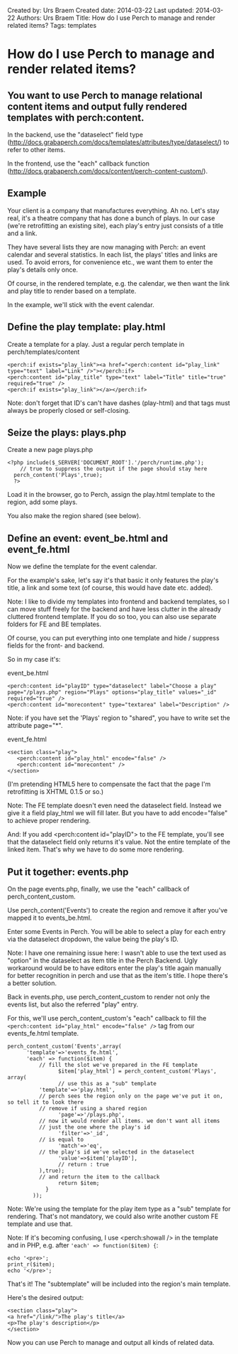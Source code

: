 Created by: Urs Braem
Created date: 2014-03-22
Last updated: 2014-03-22
Authors: Urs Braem
Title: How do I use Perch to manage and render related items?
Tags: templates

# How do I use Perch to manage and render related items?

## You want to use Perch to manage relational content items and output fully rendered templates with perch:content.

In the backend, use the "dataselect" field type (http://docs.grabaperch.com/docs/templates/attributes/type/dataselect/) to refer to other items.

In the frontend, use the "each" callback function (http://docs.grabaperch.com/docs/content/perch-content-custom/).

## Example

Your client is a company that manufactures everything. Ah no. Let's stay real, it's a theatre company that has done a bunch of plays. In our case (we're retrofitting an existing site), each play's entry just consists of a title and a link.

They have several lists they are now managing with Perch: an event calendar and several statistics. In each list, the plays' titles and links are used. To avoid errors, for convenience etc., we want them to enter the play's details only once.

Of course, in the rendered template, e.g. the calendar, we then want the link and play title to render based on a template.

In the example, we'll stick with the event calendar.

## Define the play template: play.html

Create a template for a play. Just a regular perch template in perch/templates/content

```
<perch:if exists="play_link"><a href="<perch:content id="play_link" type="text" label="Link" />"></perch:if>
<perch:content id="play_title" type="text" label="Title" title="true" required="true" />
<perch:if exists="play_link"></a></perch:if>
```

Note: don't forget that ID's can't have dashes (play-html) and that tags must always be properly closed or self-closing.


## Seize the plays: plays.php

Create a new page plays.php

```
<?php include($_SERVER['DOCUMENT_ROOT'].'/perch/runtime.php');
	// true to suppress the output if the page should stay here
  perch_content('Plays',true); 
  ?>
```

Load it in the browser, go to Perch, assign the play.html template to the region, add some plays.

You also make the region shared (see below).

## Define an event: event_be.html and event_fe.html

Now we define the template for the event calendar. 

For the example's sake, let's say it's that basic it only features the play's title, a link and some text (of course, this would have date etc. added).

Note: I like to divide my templates into frontend and backend templates, so I can move stuff freely for the backend and have less clutter in the already cluttered frontend template. If you do so too, you can also use separate folders for FE and BE templates.

Of course, you can put everything into one template and hide / suppress fields for the front- and backend.

So in my case it's:

event_be.html
```
<perch:content id="playID" type="dataselect" label="Choose a play" page="/plays.php" region="Plays" options="play_title" values="_id" required="true" />
<perch:content id="morecontent" type="textarea" label="Description" />
```

Note: if you have set the 'Plays' region to "shared", you have to write set the attribute page="*".

event_fe.html
```
<section class="play">
   <perch:content id="play_html" encode="false" />
   <perch:content id="morecontent" />
</section>
```

(I'm pretending HTML5 here to compensate the fact that the page I'm retrofitting is XHTML 0.1.5 or so.)

Note: The FE template doesn't even need the dataselect field. Instead we give it a field play_html we will fill later. But you have to add encode="false" to achieve proper rendering.

And: If you add <perch:content id="playID"> to the FE template, you'll see that the dataselect field only returns it's value. Not the entire template of the linked item. That's why we have to do some more rendering.

## Put it together: events.php

On the page events.php, finally, we use the "each" callback of perch_content_custom.

Use perch_content('Events') to create the region and remove it after you've mapped it to events_be.html.

Enter some Events in Perch. You will be able to select a play for each entry via the dataselect dropdown, the value being the play's ID.

Note: I have one remaining issue here: I wasn't able to use the text used as "option" in the dataselect as item title in the Perch Backend. Ugly workaround would be to have editors enter the play's title again manually for better recognition in perch and use that as the item's title. I hope there's a better solution. 

Back in events.php, use perch_content_custom to render not only the events list, but also the referred "play" entry.

For this, we'll use perch_content_custom's "each" callback to fill the ```<perch:content id="play_html" encode="false" />``` tag from our events_fe.html template.

```
perch_content_custom('Events',array(
	  'template'=>'events_fe.html',
	  'each' => function($item) {
          // fill the slot we've prepared in the FE template
		  		$item['play_html'] = perch_content_custom('Plays', array(
		  		// use this as a "sub" template
          'template'=>'play.html',
          // perch sees the region only on the page we've put it on, so tell it to look there
          // remove if using a shared region
		  		'page'=>'/plays.php',
          // now it would render all items. we don't want all items
          // just the one where the play's id
		  		'filter'=>'_id',
          // is equal to
		  		'match'=>'eq',
          // the play's id we've selected in the dataselect
		  		'value'=>$item['playID'],
	  			// return : true
          ),true);
          // and return the item to the callback
		  		return $item;
		  	}
	  	));
```

Note: We're using the template for the play item type as a "sub" template for rendering. That's not mandatory, we could also write another custom FE template and use that.

Note: If it's becoming confusing, I use <perch:showall /> in the template and in PHP, e.g. after `'each' => function($item) {`:

```
echo '<pre>';
print_r($item);
echo '</pre>'; 
```

That's it! The "subtemplate" will be included into the region's main template.

Here's the desired output:

```
<section class="play">
<a href="/link/">The play's title</a>
<p>The play's description</p>
</section>
```

Now you can use Perch to manage and output all kinds of related data.











